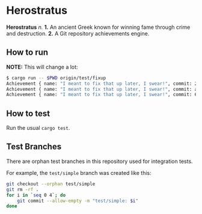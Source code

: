 # Herostratus

**Herostratus** *n.* **1.** An ancient Greek known for winning fame through crime and destruction.
**2.** A Git repository achievements engine.

## How to run
**NOTE:** This will change a lot:
```sh
$ cargo run -- $PWD origin/test/fixup
Achievement { name: "I meant to fix that up later, I swear!", commit: 2721748d8fa0b0cc3302b41733d37e30161eabfd }
Achievement { name: "I meant to fix that up later, I swear!", commit: a987013884fc7dafbe9eb080d7cbc8625408a85f }
Achievement { name: "I meant to fix that up later, I swear!", commit: 60b480b554dbd5266eec0f2378f72df5170a6702 }
```

## How to test
Run the usual `cargo test`.

## Test Branches
There are orphan test branches in this repository used for integration tests.

For example, the `test/simple` branch was created like this:
```sh
git checkout --orphan test/simple
git rm -rf .
for i in `seq 0 4`; do
    git commit --allow-empty -m "test/simple: $i"
done
```
